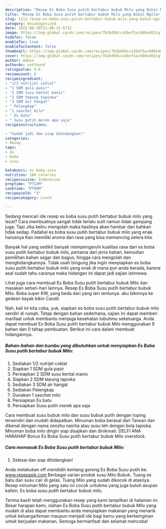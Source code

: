 ```yaml
---
description: "Resep Es Boba Susu putih bertabur bubuk Milo yang Bikin Ngiler, Buat Buka Puasa Lezat"
title: "Resep Es Boba Susu putih bertabur bubuk Milo yang Bikin Ngiler, Buat Buka Puasa Lezat"
slug: 1112-resep-es-boba-susu-putih-bertabur-bubuk-milo-yang-bikin-ngiler-buat-buka-puasa-lezat
category: Uncategorized
date: 2022-06-30T11:40:32.671Z
image: https://img-global.cpcdn.com/recipes/7b2bd9dcca3bef5a/680x482cq70/es-boba-susu-putih-bertabur-bubuk-milo-foto-resep-utama.jpg
hideToc: false
enableToc: true
enableTocContent: false
thumbnail: https://img-global.cpcdn.com/recipes/7b2bd9dcca3bef5a/680x482cq70/es-boba-susu-putih-bertabur-bubuk-milo-foto-resep-utama.jpg
cover: https://img-global.cpcdn.com/recipes/7b2bd9dcca3bef5a/680x482cq70/es-boba-susu-putih-bertabur-bubuk-milo-foto-resep-utama.jpg
author: Admin
authorAv: notfound
ratingvalue: 4.6
reviewcount: 8
recipeingredient:
- "1/2 nutrijel coklat"
- "1 SDM gula pasir"
- "2 SDM susu kental manis"
- "2 SDM tepung tapioka"
- "3 SDM air hangat"
- " Pelengkap"
- "1 saschet milo"
- " Es batu"
- " Susu putih merek apa saja"
recipeinstructions:

- "Sudah jadi dan siap dihidangkan!"
categories:
- Resep
tags:
- es
- boba
- susu

katakunci: es boba susu 
nutrition: 104 calories
recipecuisine: Indonesian
preptime: "PT13M"
cooktime: "PT60M"
recipeyield: "3"
recipecategory: Lunch

---
```



Sedang mencari ide resep es boba susu putih bertabur bubuk milo yang lezat? Cara membuatnya sangat tidak terlalu sulit namun tidak gampang juga. Tapi Jika keliru mengolah maka hasilnya akan hambar dan bahkan tidak sedap. Padahal es boba susu putih bertabur bubuk milo yang enak harusnya Kan memiliki aroma dan rasa yang bisa memancing selera kita.


Banyak hal yang sedikit banyak mempengaruhi kualitas rasa dari es boba susu putih bertabur bubuk milo, pertama dari jenis bahan, kemudian pemilihan bahan segar dan bagus, hingga cara mengolah dan menghidangkannya. Tidak usah bingung jika ingin menyiapkan es boba susu putih bertabur bubuk milo yang enak di mana pun anda berada, karena asal sudah tahu caranya maka hidangan ini dapat jadi sajian istimewa.

Lihat juga cara membuat Es Boba Susu putih bertabur bubuk Milo dan masakan sehari-hari lainnya. Resep Es Boba Susu putih bertabur bubuk Milo. Boba super KW, yang beda dari yang lain tentunya. aku bikinnya ke gedean kayak bikin Candil.


Nah, kali ini kita coba, yuk, siapkan es boba susu putih bertabur bubuk milo sendiri di rumah. Tetap dengan bahan sederhana, sajian ini dapat memberi manfaat untuk membantu menjaga kesehatan tubuhmu sekeluarga. Anda dapat membuat Es Boba Susu putih bertabur bubuk Milo menggunakan 9 bahan dan 0 tahap pembuatan. Berikut ini cara dalam membuat hidangannya.

<!--inarticleads1-->

##### Bahan-bahan dan bumbu yang dibutuhkan untuk menyiapkan Es Boba Susu putih bertabur bubuk Milo:

1. Sediakan 1/2 nutrijel coklat
1. Siapkan 1 SDM gula pasir
1. Persiapkan 2 SDM susu kental manis
1. Siapkan 2 SDM tepung tapioka
1. Sediakan 3 SDM air hangat
1. Sediakan  Pelengkap
1. Gunakan 1 saschet milo
1. Persiapkan  Es batu
1. Persiapkan  Susu putih merek apa saja


Cara membuat susu bubuk milo dan susu bubuk putih dengan toping tersendiri dan mudah didapatkan. Minuman boba berasal dari Taiwan dan dikenal dengan nama zenzhu naicha atau susu teh dengan bola tapioka. Minuman boba milo dingin siap disajikan dan dinikmati. DELFI ANA HARAHAP Bonus Es Boba Susu putih bertabur bubuk Milo overstock. 

<!--inarticleads2-->

##### Cara memasak Es Boba Susu putih bertabur bubuk Milo:


1. Selesai dan siap dihidangkan!

Anda melakukan off mendidih kentang goreng Es Boba Susu putih be. www.resepasik.com Berbagai varian produk susu Milo Bubuk. Tuang es batu dan susu cair di gelas. Tuang Milo yang sudah dikocok di atasnya. Resep minuman Milo yang satu ini cocok untukmu yang juga butuh asupan kafein. Es boba susu putih bertabur bubuk milo. 

Terima kasih telah menggunakan resep yang kami tampilkan di halaman ini. Besar harapan kami, olahan Es Boba Susu putih bertabur bubuk Milo yang mudah di atas dapat membantu anda menyiapkan makanan yang menarik untuk keluarga/teman maupun menjadi ide bagi kamu yang berkeinginan untuk berjualan makanan. Semoga bermanfaat dan selamat mencoba!
